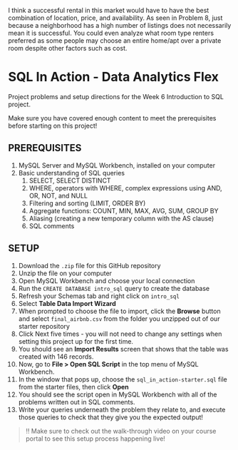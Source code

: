 I think a successful rental in this market would have to have the best combination of location, price, and availability. As seen in Problem 8, 
just because a neighborhood has a high number of listings does not necessarily mean it is successful.  You could even analyze what room type
renters preferred as some people may choose an entire home/apt over a private room despite other factors such as cost.  






# SQL In Action - Data Analytics Flex

Project problems and setup directions for the Week 6 Introduction to SQL project.

Make sure you have covered enough content to meet the prerequisites before starting on this project!


## PREREQUISITES

1. MySQL Server and MySQL Workbench, installed on your computer
2. Basic understanding of SQL queries
   1. SELECT, SELECT DISTINCT
   2. WHERE, operators with WHERE, complex expressions using AND, OR, NOT, and NULL
   3. Filtering and sorting (LIMIT, ORDER BY)
   4. Aggregate functions: COUNT, MIN, MAX, AVG, SUM, GROUP BY
   5. Aliasing (creating a new temporary column with the AS clause)
   6. SQL comments


## SETUP

1. Download the `.zip` file for this GitHub repository
2. Unzip the file on your computer
3. Open MySQL Workbench and choose your local connection
4. Run the `CREATE DATABASE intro_sql` query to create the database
5. Refresh your Schemas tab and right click on `intro_sql`
6. Select **Table Data Import Wizard**
7. When prompted to choose the file to import, click the **Browse** button and select `final_airbnb.csv` from the folder you unzipped out of our starter repository
8. Click Next five times - you will not need to change any settings when setting this project up for the first time.
9. You should see an **Import Results** screen that shows that the table was created with 146 records.
10. Now, go to **File > Open SQL Script** in the top menu of MySQL Workbench.
11. In the window that pops up, choose the `sql_in_action-starter.sql` file from the starter files, then click **Open**
12. You should see the script open in MySQL Workbench with all of the problems written out in SQL comments.
13. Write your queries underneath the problem they relate to, and execute those queries to check that they give you the expected output!


> ‼️ Make sure to check out the walk-through video on your course portal to see this setup process happening live!


